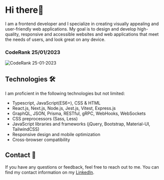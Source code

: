 # Hi there👋

I am a frontend developer and I specialize in creating visually appealing and user-friendly web applications. My goal is to design and develop high-quality, responsive and accessible websites and web applications that meet the needs of users, and look great on any device.

### CodeRank 25/01/2023
![CodeRank 25-01-2023](https://i.imgur.com/xj769h6.png)

## **Technologies 🛠**

I am proficient in the following technologies but not limited:

- Typescript, JavaScript(ES6+), CSS & HTML
- React.js, Next.js, Node.js, Jest.js, Vitest, Express.js
- GraphQL, JSON, Prisma, RESTful, gRPC, WebHooks, WebSockets
- CSS preprocessors (Sass, Less)
- JavaScript libraries and frameworks (jQuery, Bootstrap, Material-UI, TailwindCSS)
- Responsive design and mobile optimization
- Cross-browser compatibility

## **Contact 💬**

If you have any questions or feedback, feel free to reach out to me.
You can find my contact information on my [LinkedIn](https://www.linkedin.com/in/bieowcoelho/).
<!--
**BielCoelho/bielcoelho** is a ✨ _special_ ✨ repository because its `README.md` (this file) appears on your GitHub profile.

Here are some ideas to get you started:

- 🔭 I’m currently working on ...
- 🌱 I’m currently learning ...
- 👯 I’m looking to collaborate on ...
- 🤔 I’m looking for help with ...
- 💬 Ask me about ...
- 📫 How to reach me: ...
- 😄 Pronouns: ...
- ⚡ Fun fact: ...
-->
